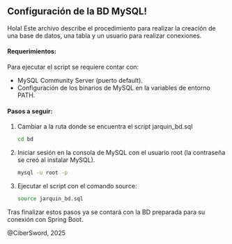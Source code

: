 ## Configuración de la BD MySQL!

Hola! Este archivo describe el procedimiento para realizar la creación de una base de datos, una tabla y un usuario para realizar conexiones.

#### Requerimientos:

Para ejecutar el script se requiere contar con:

- MySQL Community Server (puerto default).
- Configuración de los binarios de MySQL en la variables de entorno PATH.

#### Pasos a seguir:

1. Cambiar a la ruta donde se encuentra el script jarquin_bd.sql
    ```sh
    cd bd
    ```
2. Iniciar sesión en la consola de MySQL con el usuario root (la contraseña se creó al instalar MySQL).
    ```sh
    mysql -u root -p
    ```
3. Ejecutar el script con el comando source:
    ```sh
    source jarquin_bd.sql
    ```
    
Tras finalizar estos pasos ya se contará con la BD preparada para su conexión con Spring Boot.
    
 @CiberSword, 2025
